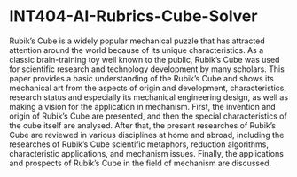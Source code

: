 # INT404-AI-Rubrics-Cube-Solver
Rubik’s Cube is a widely popular mechanical puzzle that has attracted attention around the world because of its unique characteristics. As a classic brain-training toy well known to the public, Rubik’s Cube was used for scientific research and technology development by many scholars. This paper provides a basic understanding of the Rubik’s Cube and shows its mechanical art from the aspects of origin and development, characteristics, research status and especially its mechanical engineering design, as well as making a vision for the application in mechanism. First, the invention and origin of Rubik’s Cube are presented, and then the special characteristics of the cube itself are analysed. After that, the present researches of Rubik’s Cube are reviewed in various disciplines at home and abroad, including the researches of Rubik’s Cube scientific metaphors, reduction algorithms, characteristic applications, and mechanism issues. Finally, the applications and prospects of Rubik’s Cube in the field of mechanism are discussed.
